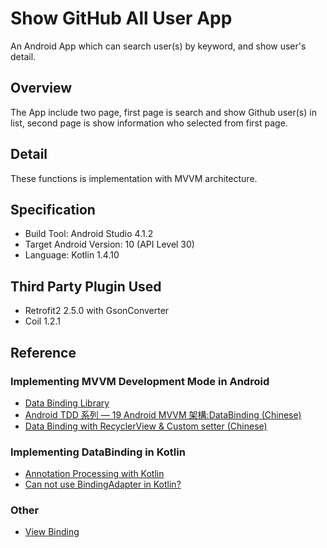 # Show GitHub All User App
An Android App which can search user(s) by keyword, and show user's detail.

## Overview
The App include two page, first page is search and show Github user(s) in list, second page is show information who selected from first page.

## Detail
These functions is implementation with MVVM architecture.

## Specification
- Build Tool: Android Studio 4.1.2
- Target Android Version: 10 (API Level 30)
- Language: Kotlin 1.4.10

## Third Party Plugin Used
- Retrofit2 2.5.0 with GsonConverter
- Coil 1.2.1

## Reference
### Implementing MVVM Development Mode in Android
- [Data Binding Library](https://developer.android.com/topic/libraries/data-binding)
- [Android TDD 系列 — 19 Android MVVM 架構:DataBinding (Chinese)](https://medium.com/evan-android-note/android-tdd-%E7%B3%BB%E5%88%97-19-android-mvvm-%E6%9E%B6%E6%A7%8B-databinding-1de161c3e1df)
- [Data Binding with RecyclerView & Custom setter (Chinese)](https://ithelp.ithome.com.tw/articles/10193830)
### Implementing DataBinding in Kotlin
- [Annotation Processing with Kotlin](https://kotlinlang.org/docs/reference/kapt.html)
- [Can not use BindingAdapter in Kotlin?](https://stackoverflow.com/questions/51875634/can-not-use-bindingadapter-in-kotlin)
### Other
- [View Binding](https://developer.android.com/topic/libraries/view-binding#kotlin)